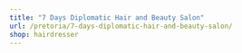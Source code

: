 ```yaml
---
title: "7 Days Diplomatic Hair and Beauty Salon"
url: /pretoria/7-days-diplomatic-hair-and-beauty-salon/
shop: hairdresser
---
```

